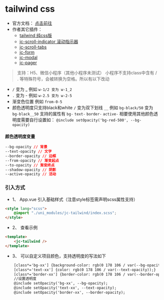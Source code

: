 # tailwind css


- 官方文档： [点击前往](https://tailwindcss.com/)
- 作者其它插件：
	- [tailwind 纯css版](https://ext.dcloud.net.cn/plugin?id=11731)
	- [jc-scroll-indicator 滚动指示器](https://ext.dcloud.net.cn/plugin?id=11921)
	- [jc-scroll-tabs](https://ext.dcloud.net.cn/plugin?id=11943)
	- [jc-form](https://ext.dcloud.net.cn/plugin?id=12174)
	- [jc-modal](https://ext.dcloud.net.cn/plugin?id=12276)
	- [jc-pager](https://ext.dcloud.net.cn/plugin?id=12362)

> 支持：H5、微信小程序（其他小程序未测试）
> 小程序不支持class中含有 / . 等特殊符号，会被转换为空格。所以有以下改动

-  ```/``` 变为 _ 例如 ```w-1/2 变为 w-1_2``` 
- ```.``` 变为 - 例如 ```w-2.5 变为 w-2-5```
- 渐变色位置 例如 ```from-0-5```
- 颜色透明度只支持black和white ```/``` 变为双下划线 ```__``` 例如 ```bg-black/50``` 变为 ```bg-black__50``` 支持的属性有 ```bg-``` ```text-``` ```border-``` ```active-``` 相要使用其他颜色透明度需要自行设置如： ```@include setOpacity('bg-red-500', --bg-opacity)```


#### 颜色透明度变量

```css
--bg-opacity // 背景
--text-opacity // 文字
--border-opacity // 边框
--from-opacity // 渐变起点
--to-opacity // 渐变终点
--shadow-opacity // 阴影
--active-opacity // 活动
```


### 引入方式

* 1、 App.vue 引入基础样式（注意style标签需声明scss属性支持）

```html
<style lang="scss">
	@import "./uni_modules/jc-tailwind/index.scss";
</style>
```


* 2、 查看示例

```html
<template>
	<jc-tailwind />
</template>
```


* 3、 可以自定义项目颜色，支持透明度的写法如下

```html
	[class*='bg-xx'] {background-color: rgb(0 178 106 / var(--bg-opacity));}
	[class*='text-xx'] {color: rgb(0 178 106 / var(--text-opacity));}
	[class*='border-xx'] {border-color: rgb(0 178 106 / var(--border-opacity));}
	//设置透明度
	@include setOpacity('bg-xx', --bg-opacity);
	@include setOpacity('text-xx', --text-opacity);
	@include setOpacity('border-xx', --border-opacity);
```

